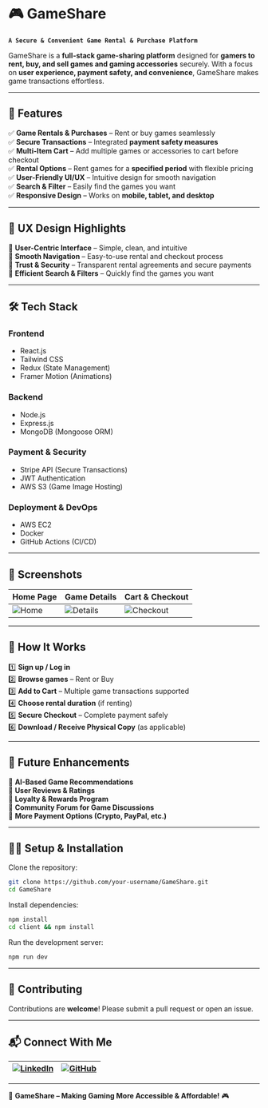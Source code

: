 # 🎮 GameShare  

**`A Secure & Convenient Game Rental & Purchase Platform`**  

GameShare is a **full-stack game-sharing platform** designed for **gamers to rent, buy, and sell games and gaming accessories** securely. With a focus on **user experience, payment safety, and convenience**, GameShare makes game transactions effortless.  

---

## 🚀 Features  

✅ **Game Rentals & Purchases** – Rent or buy games seamlessly  
✅ **Secure Transactions** – Integrated **payment safety measures**  
✅ **Multi-Item Cart** – Add multiple games or accessories to cart before checkout  
✅ **Rental Options** – Rent games for a **specified period** with flexible pricing  
✅ **User-Friendly UI/UX** – Intuitive design for smooth navigation  
✅ **Search & Filter** – Easily find the games you want  
✅ **Responsive Design** – Works on **mobile, tablet, and desktop**  

---

## 🎨 UX Design Highlights  

🔹 **User-Centric Interface** – Simple, clean, and intuitive  
🔹 **Smooth Navigation** – Easy-to-use rental and checkout process  
🔹 **Trust & Security** – Transparent rental agreements and secure payments  
🔹 **Efficient Search & Filters** – Quickly find the games you want  

---

## 🛠 Tech Stack  

### **Frontend**  
- React.js  
- Tailwind CSS  
- Redux (State Management)  
- Framer Motion (Animations)  

### **Backend**  
- Node.js  
- Express.js  
- MongoDB (Mongoose ORM)  

### **Payment & Security**  
- Stripe API (Secure Transactions)  
- JWT Authentication  
- AWS S3 (Game Image Hosting)  

### **Deployment & DevOps**  
- AWS EC2  
- Docker  
- GitHub Actions (CI/CD)  

---

## 📸 Screenshots  

| Home Page | Game Details | Cart & Checkout |  
|-----------|-------------|-----------------|  
| ![Home](https://via.placeholder.com/300) | ![Details](https://via.placeholder.com/300) | ![Checkout](https://via.placeholder.com/300) |  

---

## 🛒 How It Works  

1️⃣ **Sign up / Log in**  
2️⃣ **Browse games** – Rent or Buy  
3️⃣ **Add to Cart** – Multiple game transactions supported  
4️⃣ **Choose rental duration** (if renting)  
5️⃣ **Secure Checkout** – Complete payment safely  
6️⃣ **Download / Receive Physical Copy** (as applicable)  

---

## 📌 Future Enhancements  

🚀 **AI-Based Game Recommendations**  
🚀 **User Reviews & Ratings**  
🚀 **Loyalty & Rewards Program**  
🚀 **Community Forum for Game Discussions**  
🚀 **More Payment Options (Crypto, PayPal, etc.)**  

---

## 👨‍💻 Setup & Installation  

Clone the repository:  
```bash
git clone https://github.com/your-username/GameShare.git
cd GameShare
```

Install dependencies:  
```bash
npm install
cd client && npm install
```

Run the development server:  
```bash
npm run dev
```

---

## 🤝 Contributing  

Contributions are **welcome**! Please submit a pull request or open an issue.  

---

## 📬 Connect With Me  

| [![LinkedIn](https://img.shields.io/badge/LinkedIn-0077B5?style=for-the-badge&logo=linkedin&logoColor=white)](https://www.linkedin.com/in/vikshitkode/) | [![GitHub](https://img.shields.io/badge/GitHub-181717?style=for-the-badge&logo=github&logoColor=white)](https://github.com/vikshitkode) |  
|---|---|  

---

🚀 **GameShare – Making Gaming More Accessible & Affordable!** 🎮  
